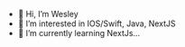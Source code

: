 - 👋 Hi, I’m Wesley
- 👀 I’m interested in IOS/Swift, Java, NextJS
- 🌱 I’m currently learning NextJs...
